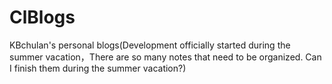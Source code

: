# ClBlogs

KBchulan's personal blogs(Development officially started during the summer vacation，There are so many notes that need to be organized. Can I finish them during the summer vacation?)
